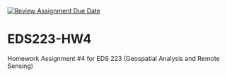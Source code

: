 [![Review Assignment Due Date](https://classroom.github.com/assets/deadline-readme-button-22041afd0340ce965d47ae6ef1cefeee28c7c493a6346c4f15d667ab976d596c.svg)](https://classroom.github.com/a/M7SH_7jN)
# EDS223-HW4
Homework Assignment #4 for EDS 223 (Geospatial Analysis and Remote Sensing)
